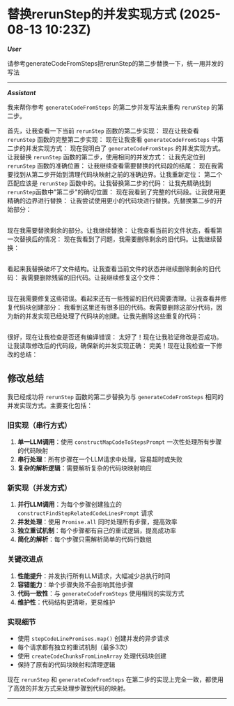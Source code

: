 <!-- Generated by SpecStory -->

# 替换rerunStep的并发实现方式 (2025-08-13 10:23Z)

_**User**_

请参考generateCodeFromSteps把rerunStep的第二步替换一下，统一用并发的写法

---

_**Assistant**_

我来帮你参考 `generateCodeFromSteps` 的第二步并发写法来重构 `rerunStep` 的第二步。

首先，让我查看一下当前 `rerunStep` 函数的第二步实现： 现在让我查看 `rerunStep` 函数的完整第二步实现： 现在让我查看 `generateCodeFromSteps` 中第二步的并发实现方式： 现在我明白了 `generateCodeFromSteps` 的并发实现方式。让我替换 `rerunStep` 函数的第二步，使用相同的并发方式： 让我先定位到 `rerunStep` 函数的准确位置： 让我继续查看需要替换的代码段的结尾： 现在我需要找到从第二步开始到清理代码块映射之前的准确边界。让我重新定位： 第二个匹配应该是 `rerunStep` 函数中的。让我替换第二步的代码： 让我先精确找到`rerunStep`函数中"第二步"的确切位置： 现在我看到了完整的代码段。让我使用更精确的边界进行替换： 让我尝试使用更小的代码块进行替换。先替换第二步的开始部分： 
```

```
现在我需要替换剩余的部分。让我继续替换： 让我查看当前的文件状态，看看第一次替换后的情况： 现在我看到了问题，我需要删除剩余的旧代码。让我继续替换： 
```

```
看起来我替换破坏了文件结构。让我查看当前文件的状态并继续删除剩余的旧代码： 我需要删除残留的旧代码。让我继续修复这个文件： 
```

```
现在我需要修复这些错误。看起来还有一些残留的旧代码需要清理。让我查看并修复代码块创建部分： 我看到这里还有很多旧的代码。我需要删除这部分代码，因为新的并发实现已经处理了代码块的创建。让我先删除这些重复的代码： 
```

```
很好，现在让我检查是否还有编译错误： 太好了！现在让我验证修改是否成功。让我读取修改后的代码段，确保新的并发实现正确： 完美！现在让我检查一下修改的总结：

## 修改总结

我已经成功将 `rerunStep` 函数的第二步替换为与 `generateCodeFromSteps` 相同的并发实现方式。主要变化包括：

### 旧实现（串行方式）
1. **单一LLM调用**：使用 `constructMapCodeToStepsPrompt` 一次性处理所有步骤的代码映射
2. **串行处理**：所有步骤在一个LLM请求中处理，容易超时或失败
3. **复杂的解析逻辑**：需要解析复杂的代码块映射响应

### 新实现（并发方式）
1. **并行LLM调用**：为每个步骤创建独立的 `constructFindStepRelatedCodeLinesPrompt` 请求
2. **并发处理**：使用 `Promise.all` 同时处理所有步骤，提高效率
3. **独立重试机制**：每个步骤都有自己的重试逻辑，提高成功率
4. **简化的解析**：每个步骤只需解析简单的代码行数组

### 关键改进点

1. **性能提升**：并发执行所有LLM请求，大幅减少总执行时间
2. **容错能力**：单个步骤失败不会影响其他步骤
3. **代码一致性**：与 `generateCodeFromSteps` 使用相同的实现方式
4. **维护性**：代码结构更清晰，更易维护

### 实现细节

- 使用 `stepCodeLinePromises.map()` 创建并发的异步请求
- 每个请求都有独立的重试机制（最多3次）
- 使用 `createCodeChunksFromLineArray` 处理代码块创建
- 保持了原有的代码块映射和清理逻辑

现在 `rerunStep` 和 `generateCodeFromSteps` 在第二步的实现上完全一致，都使用了高效的并发方式来处理步骤到代码的映射。

---

